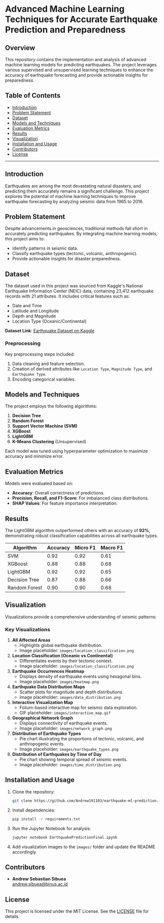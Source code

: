 # Advanced Machine Learning Techniques for Accurate Earthquake Prediction and Preparedness

## Overview
This repository contains the implementation and analysis of advanced machine learning models for predicting earthquakes. The project leverages various supervised and unsupervised learning techniques to enhance the accuracy of earthquake forecasting and provide actionable insights for preparedness.

## Table of Contents
- [Introduction](#introduction)
- [Problem Statement](#problem-statement)
- [Dataset](#dataset)
- [Models and Techniques](#models-and-techniques)
- [Evaluation Metrics](#evaluation-metrics)
- [Results](#results)
- [Visualization](#visualization)
- [Installation and Usage](#installation-and-usage)
- [Contributors](#contributors)
- [License](#license)

---

## Introduction
Earthquakes are among the most devastating natural disasters, and predicting them accurately remains a significant challenge. This project explores the potential of machine learning techniques to improve earthquake forecasting by analyzing seismic data from 1965 to 2016.

## Problem Statement
Despite advancements in geosciences, traditional methods fall short in accurately predicting earthquakes. By integrating machine learning models, this project aims to:
- Identify patterns in seismic data.
- Classify earthquake types (tectonic, volcanic, anthropogenic).
- Provide actionable insights for disaster preparedness.

## Dataset
The dataset used in this project was sourced from Kaggle's National Earthquake Information Center (NEIC) data, containing 23,412 earthquake records with 21 attributes. It includes critical features such as:
- Date and Time
- Latitude and Longitude
- Depth and Magnitude
- Location Type (Oceanic/Continental)

**Dataset Link**: [Earthquake Dataset on Kaggle](https://www.kaggle.com/datasets/usgs/earthquake-database/data)

### Preprocessing
Key preprocessing steps included:
1. Data cleaning and feature selection.
2. Creation of derived attributes like `Location Type`, `Magnitude Type`, and `Earthquake Type`.
3. Encoding categorical variables.

## Models and Techniques
The project employs the following algorithms:
1. **Decision Tree**
2. **Random Forest**
3. **Support Vector Machine (SVM)**
4. **XGBoost**
5. **LightGBM**
6. **K-Means Clustering** (Unsupervised)

Each model was tuned using hyperparameter optimization to maximize accuracy and minimize error.

## Evaluation Metrics
Models were evaluated based on:
- **Accuracy**: Overall correctness of predictions.
- **Precision, Recall, and F1-Score**: For imbalanced class distributions.
- **SHAP Values**: For feature importance interpretation.

## Results
The LightGBM algorithm outperformed others with an accuracy of **92%**, demonstrating robust classification capabilities across all earthquake types.

| Algorithm        | Accuracy | Micro F1 | Macro F1 |
|------------------|----------|----------|----------|
| SVM              | 0.92     | 0.92     | 0.61     |
| XGBoost          | 0.88     | 0.88     | 0.68     |
| LightGBM         | 0.92     | 0.92     | 0.65     |
| Decision Tree    | 0.87     | 0.88     | 0.66     |
| Random Forest    | 0.90     | 0.90     | 0.68     |

## Visualization
Visualizations provide a comprehensive understanding of seismic patterns:

### Key Visualizations
1. **All Affected Areas**
   - Highlights global earthquake distribution.
   - Image placeholder: `images/location_classification.png`
2. **Location Classification (Oceanic vs Continental)**
   - Differentiates events by their tectonic context.
   - Image placeholder: `images/location_classification.png`
3. **Earthquake Occurrences Heatmap**
   - Displays density of earthquake events using hexagonal bins.
   - Image placeholder: `images/heatmap.png`
4. **Earthquake Data Distribution Maps**
   - Scatter plots for magnitude and depth distributions.
   - Image placeholder: `images/data_distribution.png`
5. **Interactive Visualization Map**
   - Folium-based interactive map for seismic data exploration.
   - GIF placeholder: `images/interactive_map.gif`
6. **Geographical Network Graph**
   - Displays connectivity of earthquake events.
   - Image placeholder: `images/network_graph.png`
7. **Distribution of Earthquake Types**
   - Pie chart illustrating the proportions of tectonic, volcanic, and anthropogenic events.
   - Image placeholder: `images/earthquake_types.png`
8. **Distribution of Earthquakes by Time of Day**
   - Pie chart showing temporal spread of seismic events.
   - Image placeholder: `images/time_distribution.png`

## Installation and Usage
1. Clone the repository:
   ```bash
   git clone https://github.com/Andrew191103/earthquake-ml-prediction.git
   ```
2. Install dependencies:
   ```bash
   pip install -r requirements.txt
   ```
3. Run the Jupyter Notebook for analysis:
   ```bash
   jupyter notebook EarthquakePredictionFinal.ipynb
   ```
4. Add visualization images to the `images/` folder and update the README accordingly.

## Contributors
- **Andrew Sebastian Sibuea**  
  [andrew.sibuea@binus.ac.id](mailto:andrew.sibuea@binus.ac.id)

## License
This project is licensed under the MIT License. See the [LICENSE](LICENSE) file for details.
